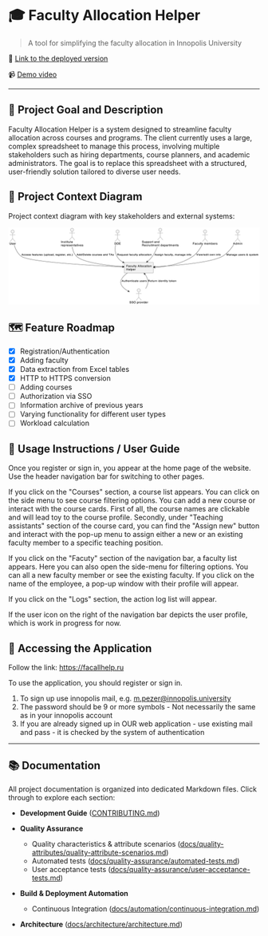 # 🎓 Faculty Allocation Helper

> A tool for simplifying the faculty allocation in Innopolis University

🔗 [Link to the deployed version](https://facallhelp.ru)

📹 [Demo video](https://drive.google.com/file/d/1etbRiZlviE2BXqW-ShE9jJlDH_Bad_Zv/view?usp=share_link)

---

## 🎯 Project Goal and Description

Faculty Allocation Helper is a system designed to streamline faculty allocation across courses and programs. The client currently uses a large, complex spreadsheet to manage this process, involving multiple stakeholders such as hiring departments, course planners, and academic administrators. The goal is to replace this spreadsheet with a structured, user-friendly solution tailored to diverse user needs.

## 🧩 Project Context Diagram

Project context diagram with key stakeholders and external systems:

![Context Diagram](docs/images/context-diagram.png)

## 🗺️ Feature Roadmap

- [x] Registration/Authentication
- [x] Adding faculty
- [x] Data extraction from Excel tables
- [x] HTTP to HTTPS conversion
- [ ] Adding courses
- [ ] Authorization via SSO
- [ ] Information archive of previous years
- [ ] Varying functionality for different user types
- [ ] Workload calculation

## 📘 Usage Instructions / User Guide

Once you register or sign in, you appear at the home page of the website. Use the header navigation bar for switching to other pages.

If you click on the "Courses" section, a course list appears. You can click on the side menu to see course filtering options. You can add a new course or interact with the course cards. First of all, the course names are clickable and will lead toy to the course profile. Secondly, under "Teaching assistants" section of the course card, you can find the "Assign new" button and interact with the pop-up menu to assign either a new or an existing faculty member to a specific teaching position.

If you click on the "Facuty" section of the navigation bar, a faculty list appears. Here you can also open the side-menu for filtering options. You can all a new faculty member or see the existing faculty. If you click on the name of the employee, a pop-up window with their profile will appear.

If you click on the "Logs" section, the action log list will appear. 

If the user icon on the right of the navigation bar depicts the user profile, which is work in progress for now.

## 🔗 Accessing the Application

Follow the link: https://facallhelp.ru

To use the application, you should register or sign in.
1) To sign up use innopolis mail, e.g. m.pezer@innopolis.university
2) The password should be 9 or more symbols - Not necessarily the same as in your innopolis account
3) If you are already signed up in OUR web application - use existing mail and pass - it is checked by the system of authentication

---

## 📚 Documentation

All project documentation is organized into dedicated Markdown files. Click through to explore each section:

- **Development Guide** ([CONTRIBUTING.md](CONTRIBUTING.md))  

- **Quality Assurance**  
  - Quality characteristics & attribute scenarios ([docs/quality-attributes/quality-attribute-scenarios.md](docs/quality-attributes/quality-attribute-scenarios.md))  
  - Automated tests ([docs/quality-assurance/automated-tests.md](docs/quality-assurance/automated-tests.md))  
  - User acceptance tests ([docs/quality-assurance/user-acceptance-tests.md](docs/quality-assurance/user-acceptance-tests.md))

- **Build & Deployment Automation**  
  - Continuous Integration ([docs/automation/continuous-integration.md](docs/automation/continuous-integration.md))  

- **Architecture** ([docs/architecture/architecture.md](docs/architecture/architecture.md))  
